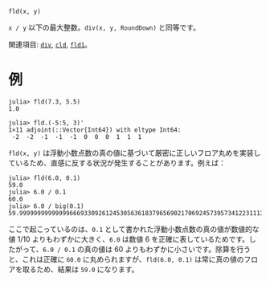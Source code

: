 ```
fld(x, y)
```

`x / y` 以下の最大整数。`div(x, y, RoundDown)` と同等です。

関連項目: [`div`](@ref), [`cld`](@ref), [`fld1`](@ref)。

# 例

```jldoctest
julia> fld(7.3, 5.5)
1.0

julia> fld.(-5:5, 3)'
1×11 adjoint(::Vector{Int64}) with eltype Int64:
 -2  -2  -1  -1  -1  0  0  0  1  1  1
```

`fld(x, y)` は浮動小数点数の真の値に基づいて厳密に正しいフロア丸めを実装しているため、直感に反する状況が発生することがあります。例えば：

```jldoctest
julia> fld(6.0, 0.1)
59.0
julia> 6.0 / 0.1
60.0
julia> 6.0 / big(0.1)
59.99999999999999666933092612453056361837965690217069245739573412231113406246995
```

ここで起こっているのは、`0.1` として書かれた浮動小数点数の真の値が数値的な値 1/10 よりもわずかに大きく、`6.0` は数値 6 を正確に表しているためです。したがって、`6.0 / 0.1` の真の値は 60 よりもわずかに小さいです。除算を行うと、これは正確に `60.0` に丸められますが、`fld(6.0, 0.1)` は常に真の値のフロアを取るため、結果は `59.0` になります。
